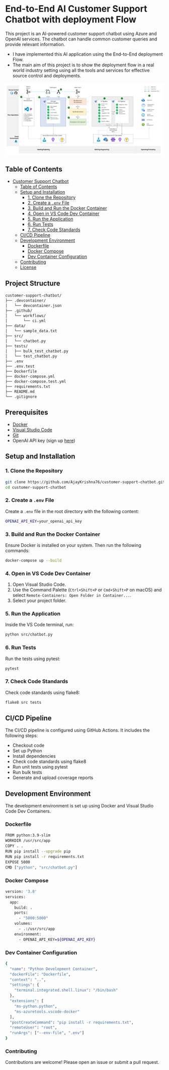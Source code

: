 # End-to-End AI Customer Support Chatbot with deployment Flow

This project is an AI-powered customer support chatbot using Azure and OpenAI services. The chatbot can handle common customer queries and provide relevant information. 

- I have implemented this AI application using the End-to-End deployment Flow. 
- The main aim of this project is to show the deployment flow in a real world industry setting using all the tools and services for effective source control and deployments.

![openai-end-to-end-deployment-flow](image.png)

## Table of Contents

- [Customer Support Chatbot](#customer-support-chatbot)
  - [Table of Contents](#table-of-contents)
  - [Setup and Installation](#setup-and-installation)
    - [1. Clone the Repository](#1-clone-the-repository)
    - [2. Create a `.env` File](#2-create-a-env-file)
    - [3. Build and Run the Docker Container](#3-build-and-run-the-docker-container)
    - [4. Open in VS Code Dev Container](#4-open-in-vs-code-dev-container)
    - [5. Run the Application](#5-run-the-application)
    - [6. Run Tests](#6-run-tests)
    - [7. Check Code Standards](#7-check-code-standards)
  - [CI/CD Pipeline](#cicd-pipeline)
  - [Development Environment](#development-environment)
    - [Dockerfile](#dockerfile)
    - [Docker Compose](#docker-compose)
    - [Dev Container Configuration](#dev-container-configuration)
  - [Contributing](#contributing)
  - [License](#license)


## Project Structure
```
customer-support-chatbot/
├── .devcontainer/
│   └── devcontainer.json
├── .github/
│   └── workflows/
│       └── ci.yml
├── data/
│   └── sample_data.txt
├── src/
│   └── chatbot.py
├── tests/
│   ├── bulk_test_chatbot.py
│   └── test_chatbot.py
├── .env
├── .env.test
├── Dockerfile
├── docker-compose.yml
├── docker-compose.test.yml
├── requirements.txt
├── README.md
└── .gitignore
```


## Prerequisites

- [Docker](https://www.docker.com/)
- [Visual Studio Code](https://code.visualstudio.com/)
- [Git](https://git-scm.com/)
- OpenAI API key (sign up [here](https://www.openai.com/))

## Setup and Installation

### 1. Clone the Repository

```bash
git clone https://github.com/AjayKrishna76/customer-support-chatbot.git
cd customer-support-chatbot
```

### 2. Create a `.env` File
Create a `.env` file in the root directory with the following content:
```bash
OPENAI_API_KEY=your_openai_api_key
```

### 3. Build and Run the Docker Container
Ensure Docker is installed on your system. Then run the following commands:
```bash
docker-compose up --build
```

### 4. Open in VS Code Dev Container
1. Open Visual Studio Code.
2. Use the Command Palette (`Ctrl+Shift+P` or `Cmd+Shift+P` on macOS) and select `Remote-Containers: Open Folder in Container...`.
3. Select your project folder.

### 5. Run the Application
Inside the VS Code terminal, run:
```bash
python src/chatbot.py
```

### 6. Run Tests
Run the tests using pytest:
```bash
pytest
```

### 7. Check Code Standards
Check code standards using flake8:
```bash
flake8 src tests
```

## CI/CD Pipeline
The CI/CD pipeline is configured using GitHub Actions. It includes the following steps:

- Checkout code
- Set up Python
- Install dependencies
- Check code standards using flake8
- Run unit tests using pytest
- Run bulk tests
- Generate and upload coverage reports

## Development Environment
The development environment is set up using Docker and Visual Studio Code Dev Containers.

### Dockerfile
```bash
FROM python:3.9-slim
WORKDIR /usr/src/app
COPY . .
RUN pip install --upgrade pip
RUN pip install -r requirements.txt
EXPOSE 5000
CMD ["python", "src/chatbot.py"]
```

### Docker Compose
```bash
version: '3.8'
services:
  app:
    build: .
    ports:
      - "5000:5000"
    volumes:
      - .:/usr/src/app
    environment:
      - OPENAI_API_KEY=${OPENAI_API_KEY}
```

### Dev Container Configuration
```bash
{
  "name": "Python Development Container",
  "dockerFile": "Dockerfile",
  "context": "..",
  "settings": {
    "terminal.integrated.shell.linux": "/bin/bash"
  },
  "extensions": [
    "ms-python.python",
    "ms-azuretools.vscode-docker"
  ],
  "postCreateCommand": "pip install -r requirements.txt",
  "remoteUser": "root",
  "runArgs": ["--env-file", ".env"]
}
```

### Contributing
Contributions are welcome! Please open an issue or submit a pull request.
